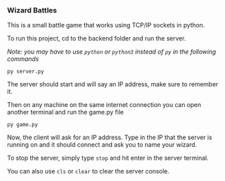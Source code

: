 ### Wizard Battles

This is a small battle game that works using TCP/IP sockets in python.

To run this project, cd to the backend folder and run the server.

*Note: you may have to use `python` or `python3` instead of `py` in the following commands*

```
py server.py
```

The server should start and will say an IP address, make sure to remember it.

Then on any machine on the same internet connection you can open another terminal and run the game.py file

```
py game.py
```

Now, the client will ask for an IP address.
Type in the IP that the server is running on and it should connect and ask you to name your wizard.

To stop the server, simply type `stop` and hit enter in the server terminal.

You can also use `cls` or `clear` to clear the server console.
